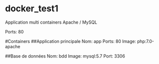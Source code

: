 # docker_test1
Application multi containers Apache / MySQL

Ports: 80

#Containers
##Application principale
Nom: app
Ports: 80
Image: php:7.0-apache

##Base de données
Nom: bdd
Image: mysql:5.7
Port: 3306